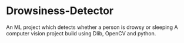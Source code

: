 # Drowsiness-Detector
An ML project which detects whether a person is drowsy or sleeping
A computer vision project build using Dlib, OpenCV and python.
